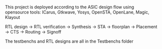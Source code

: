 This project is deployed according to the ASIC design flow using opensource tools:
ICarus, Gtkwave, Yosys, OpenSTA, OpenLane, Magic, Klayout

RTL design -> RTL verification -> Synthesis -> STA -> floorplan -> Placement -> CTS -> Routing -> Signoff

The testbenchs and RTL designs are all in the Testbenchs folder
